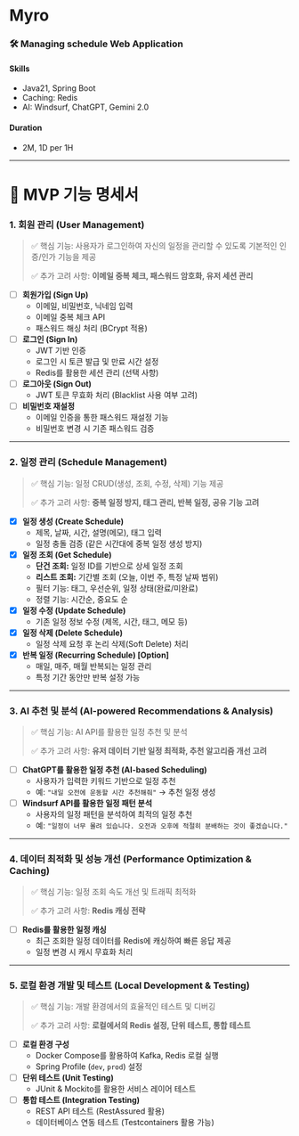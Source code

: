 # Myro
### 🛠️ Managing schedule Web Application
#### Skills
- Java21, Spring Boot
- Caching: Redis
- AI: Windsurf, ChatGPT, Gemini 2.0
#### Duration
- 2M, 1D per 1H

---

# **📝 MVP 기능 명세서**

### **1. 회원 관리 (User Management)**

> ✅ 핵심 기능: 사용자가 로그인하여 자신의 일정을 관리할 수 있도록 기본적인 인증/인가 기능을 제공
>
>
> ✅ 추가 고려 사항: **이메일 중복 체크, 패스워드 암호화, 유저 세션 관리**
>
- [ ]  **회원가입 (Sign Up)**
    - 이메일, 비밀번호, 닉네임 입력
    - 이메일 중복 체크 API
    - 패스워드 해싱 처리 (BCrypt 적용)
- [ ]  **로그인 (Sign In)**
    - JWT 기반 인증
    - 로그인 시 토큰 발급 및 만료 시간 설정
    - Redis를 활용한 세션 관리 (선택 사항)
- [ ]  **로그아웃 (Sign Out)**
    - JWT 토큰 무효화 처리 (Blacklist 사용 여부 고려)
- [ ]  **비밀번호 재설정**
    - 이메일 인증을 통한 패스워드 재설정 기능
    - 비밀번호 변경 시 기존 패스워드 검증

---

### **2. 일정 관리 (Schedule Management)**

> ✅ 핵심 기능: 일정 CRUD(생성, 조회, 수정, 삭제) 기능 제공
>
>
> ✅ 추가 고려 사항: **중복 일정 방지, 태그 관리, 반복 일정, 공유 기능 고려**
>
- [x]  **일정 생성 (Create Schedule)**
    - 제목, 날짜, 시간, 설명(메모), 태그 입력
    - 일정 충돌 검증 (같은 시간대에 중복 일정 생성 방지)
- [x]  **일정 조회 (Get Schedule)**
    - **단건 조회:** 일정 ID를 기반으로 상세 일정 조회
    - **리스트 조회:** 기간별 조회 (오늘, 이번 주, 특정 날짜 범위)
    - 필터 기능: 태그, 우선순위, 일정 상태(완료/미완료)
    - 정렬 기능: 시간순, 중요도 순
- [x]  **일정 수정 (Update Schedule)**
    - 기존 일정 정보 수정 (제목, 시간, 태그, 메모 등)
- [x]  **일정 삭제 (Delete Schedule)**
    - 일정 삭제 요청 후 논리 삭제(Soft Delete) 처리
- [x]  **반복 일정 (Recurring Schedule) [Option]**
    - 매일, 매주, 매월 반복되는 일정 관리
    - 특정 기간 동안만 반복 설정 가능

---

### **3. AI 추천 및 분석 (AI-powered Recommendations & Analysis)**

> ✅ 핵심 기능: AI API를 활용한 일정 추천 및 분석
>
>
> ✅ 추가 고려 사항: **유저 데이터 기반 일정 최적화, 추천 알고리즘 개선 고려**
>
- [ ]  **ChatGPT를 활용한 일정 추천 (AI-based Scheduling)**
    - 사용자가 입력한 키워드 기반으로 일정 추천
    - 예: `"내일 오전에 운동할 시간 추천해줘"` → 추천 일정 생성
- [ ]  **Windsurf API를 활용한 일정 패턴 분석**
    - 사용자의 일정 패턴을 분석하여 최적의 일정 추천
    - 예: `"일정이 너무 몰려 있습니다. 오전과 오후에 적절히 분배하는 것이 좋겠습니다."`

---

### **4. 데이터 최적화 및 성능 개선 (Performance Optimization & Caching)**

> ✅ 핵심 기능: 일정 조회 속도 개선 및 트래픽 최적화
>
>
> ✅ 추가 고려 사항: **Redis 캐싱 전략**
>
- [ ]  **Redis를 활용한 일정 캐싱**
    - 최근 조회한 일정 데이터를 Redis에 캐싱하여 빠른 응답 제공
    - 일정 변경 시 캐시 무효화 처리

---

### **5. 로컬 환경 개발 및 테스트 (Local Development & Testing)**

> ✅ 핵심 기능: 개발 환경에서의 효율적인 테스트 및 디버깅
>
>
> ✅ 추가 고려 사항: **로컬에서의 Redis 설정, 단위 테스트, 통합 테스트**
>
- [ ]  **로컬 환경 구성**
    - Docker Compose를 활용하여 Kafka, Redis 로컬 실행
    - Spring Profile (`dev`, `prod`) 설정
- [ ]  **단위 테스트 (Unit Testing)**
    - JUnit & Mockito를 활용한 서비스 레이어 테스트
- [ ]  **통합 테스트 (Integration Testing)**
    - REST API 테스트 (RestAssured 활용)
    - 데이터베이스 연동 테스트 (Testcontainers 활용 가능)
